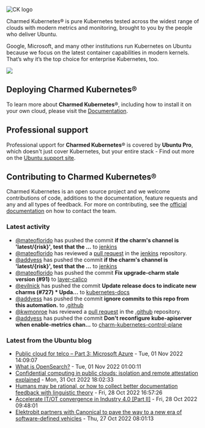 ![CK logo](https://assets.ubuntu.com/v1/451d4cf4-Charmed+Kubernetes_RGB_onWhite_2022.svg)

Charmed Kubernetes® is pure Kubernetes tested across the widest range of clouds with modern metrics and monitoring, brought to you by the people who deliver Ubuntu.

Google, Microsoft, and many other institutions run Kubernetes on Ubuntu because we focus on the latest container capabilities in modern kernels. That’s why it’s the top choice for enterprise Kubernetes, too.

![](https://assets.ubuntu.com/v1/843c77b6-juju-at-a-glace.svg)

## Deploying Charmed Kubernetes®

To learn more about **Charmed Kubernetes**®, including how to install it on your own cloud, please visit the [Documentation][docs].

## Professional support

Professional upport for **Charmed Kubernetes**® is covered by **Ubuntu Pro**, which doesn't just cover Kubernetes, but your entire stack - Find out more on the [Ubuntu support site](https://ubuntu.com/support).

## Contributing to Charmed Kubernetes®

Charmed Kubernetes is an open source project and we welcome contributions of code, additions to the documentation, feature requests and any and all types of feedback. For more on contributing, see the [official documentation][get-in-touch] on how to contact the team.

<!-- LINKS -->
[docs]: https://ubuntu.com/kubernetes/docs
[get-in-touch]: https://ubuntu.com/kubernetes/docs/get-in-touch

### Latest activity

<!-- activity starts -->
 - [@mateoflorido](https://github.com/mateoflorido) has pushed the commit **if the charm's channel is 'latest/{risk}', test that the ...** to [jenkins](https://github.com/charmed-kubernetes/jenkins)
 - [@mateoflorido](https://github.com/mateoflorido) has reviewed a [pull request](https://github.com/charmed-kubernetes/jenkins/pull/1092) in the [jenkins](https://github.com/charmed-kubernetes/jenkins) repository.
 - [@addyess](https://github.com/addyess) has pushed the commit **if the charm's channel is 'latest/{risk}', test that the ...** to [jenkins](https://github.com/charmed-kubernetes/jenkins)
 - [@mateoflorido](https://github.com/mateoflorido) has pushed the commit **Fix upgrade-charm stale version (#91)** to [layer-calico](https://github.com/charmed-kubernetes/layer-calico)
 - [@evilnick](https://github.com/evilnick) has pushed the commit **Update release docs to indicate new charms (#727)  * Upda...** to [kubernetes-docs](https://github.com/charmed-kubernetes/kubernetes-docs)
 - [@addyess](https://github.com/addyess) has pushed the commit **ignore commits to this repo from this automation.** to [.github](https://github.com/charmed-kubernetes/.github)
 - [@kwmonroe](https://github.com/kwmonroe) has reviewed a [pull request](https://github.com/charmed-kubernetes/.github/pull/6) in the [.github](https://github.com/charmed-kubernetes/.github) repository.
 - [@addyess](https://github.com/addyess) has pushed the commit **Don't reconfigure kube-apiserver when enable-metrics chan...** to [charm-kubernetes-control-plane](https://github.com/charmed-kubernetes/charm-kubernetes-control-plane)
<!-- activity ends -->

<!-- roadmap starts -->

<!-- roadmap ends -->

### Latest from the Ubuntu blog

<!-- blog starts -->
* [Public cloud for telco &#8211; Part 3: Microsoft Azure](https://ubuntu.com//blog/public-cloud-for-telco-part-3-microsoft-azure) - Tue, 01 Nov 2022 14:09:07 
* [What is OpenSearch?](https://ubuntu.com//blog/what-is-opensearch) - Tue, 01 Nov 2022 01:00:11 
* [Confidential computing in public clouds: isolation and remote attestation explained](https://ubuntu.com//blog/confidential-computing-in-public-clouds-isolation-and-remote-attestation-explained) - Mon, 31 Oct 2022 18:02:33 
* [Humans may be rational, or how to collect better documentation feedback with linguistic theory](https://ubuntu.com//blog/humans-may-be-rational-or-how-to-collect-better-documentation-feedback-with-linguistic-theory) - Fri, 28 Oct 2022 16:57:26 
* [Accelerate IT/OT convergence in Industry 4.0 [Part II]](https://ubuntu.com//blog/industry-4-part-ii) - Fri, 28 Oct 2022 09:48:01 
* [Elektrobit partners with Canonical to pave the way to a new era of software-defined vehicles](https://ubuntu.com//blog/elektrobit-partners-with-canonical) - Thu, 27 Oct 2022 08:01:13 
<!-- blog ends -->
